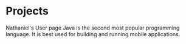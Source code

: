 # Projects
Nathaniel's User page 
Java is the second most popular programming language. It is best used for building and running mobile applications.
